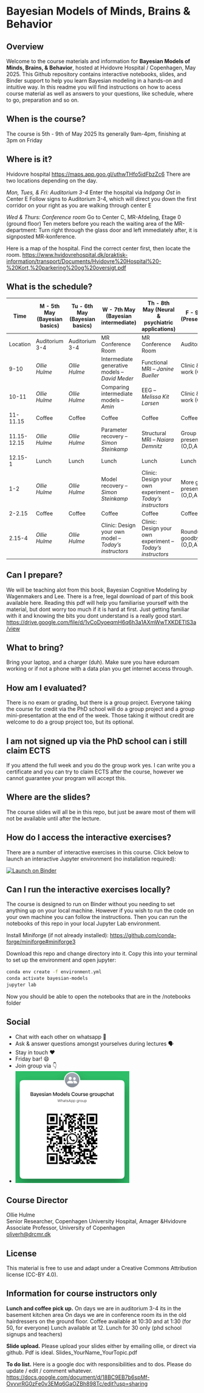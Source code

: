 # Bayesian Models of Minds, Brains & Behavior

## Overview
Welcome to the course materials and information for **Bayesian Models of Minds, Brains, & Behavior**, hosted at Hvidovre Hospital / Copenhagen, May 2025.  This Github repository contains interactive notebooks, slides, and Binder support to help you learn Bayesian modeling in a hands-on and intuitive way. In this readme you will find instructions on how to acess course material as well as answers to your questions, like schedule, where to go, preparation and so on.

## When is the course?
The course is 5th - 9th of May 2025
Its generally 9am-4pm, finishing at 3pm on Friday 

## Where is it?
Hvidovre hospital https://maps.app.goo.gl/uthwTHfo5idFbzZc6 
There are two locations depending on the day. 

*Mon, Tues, & Fri: Auditorium 3-4*
Enter the hospital via *Indgang Ost* in Center E
Follow signs to Auditorium 3-4, which will direct you down the first corridor on your right as you are walking through center E

*Wed & Thurs: Conference room*
Go to Center C, MR-Afdeling, Etage 0 (ground floor)
Ten meters before you reach the waiting area of the MR-department: Turn right through the glass door and left immediately after, it is signposted MR-konference. 

Here is a map of the hospital. Find the correct center first, then locate the room. 
https://www.hvidovrehospital.dk/praktisk-information/transport/Documents/Hvidovre%20Hospital%20-%20Kort,%20parkering%20og%20oversigt.pdf 

## What is the schedule?

| Time         | M - 5th May (Bayesian basics)      | Tu - 6th May (Bayesian basics)   | W - 7th May (Bayesian intermediate)                      | Th - 8th May (Neural & psychiatric applications)          | F - 9th May (Presentations)                      |
|--------------|------------------------------------|----------------------------------|----------------------------------------------------------|-----------------------------------------------------------|--------------------------------------------------|
| Location     | Auditorium 3-4                     | Auditorium 3-4                   | MR Conference Room                                       | MR Conference Room                                        | Auditorium 3-4                                   |
| 9-10         | *Ollie Hulme*                      | *Ollie Hulme*                    | Intermediate generative models – *David Meder*           | Functional MRI – *Janine Bueller*                         | Clinic & group work (O,D,A,S)                    |
| 10-11        | *Ollie Hulme*                      | *Ollie Hulme*                    | Comparing intermediate models – *Amin*                   | EEG – *Melissa Kit Larsen*                                | Clinic & group work (O,D,A,S)                    |
| 11-11.15     | Coffee                             | Coffee                           | Coffee                                                   | Coffee                                                    | Coffee                                           |
| 11.15-12.15  | *Ollie Hulme*                      | *Ollie Hulme*                    | Parameter recovery – *Simon Steinkamp*                   | Structural MRI – *Naiara Demnitz*                         | Group presentations (O,D,A,S)                    |
| 12.15-1      | Lunch                              | Lunch                            | Lunch                                                    | Lunch                                                     | Lunch                                            |
| 1-2          | *Ollie Hulme*                      | *Ollie Hulme*                    | Model recovery – *Simon Steinkamp*                       | Clinic: Design your own experiment – *Today’s instructors*| More group presentations (O,D,A,S)              |
| 2-2.15       | Coffee                             | Coffee                           | Coffee                                                   | Coffee                                                    | Coffee                                           |
| 2.15-4       | *Ollie Hulme*                      | *Ollie Hulme*                    | Clinic: Design your own model – *Today’s instructors*    | Clinic: Design your own experiment – *Today’s instructors*| Roundup & goodbye (O,D,A,S)                      |

## Can I prepare?
We will be teaching alot from this book, Bayesian Cognitive Modeling by Wagenmakers and Lee. There is a free, legal download of part of this book available here. Reading this pdf will help you familiarise yourself with the material, but dont worry too much if it is hard at first. Just getting familiar with it and knowing the bits you dont understand is a really good start. https://drive.google.com/file/d/1vCoDyoeqmH6q6h3a1AXmWwTXKDETlS3a/view

## What to bring?
Bring your laptop, and a charger (duh).
Make sure you have eduroam working or if not a phone with a data plan you get internet access through.

## How am I evaluated?
There is no exam or grading, but there is a group project.
Everyone taking the course for credit via the PhD school will do a group project and a group mini-presentation at the end of the week. 
Those taking it without credit are welcome to do a group project too, but its optional.

## I am not signed up via the PhD school can i still claim ECTS
If you attend the full week and you do the group work yes. I can write you a certificate and you can try to claim ECTS after the course, however we cannot guarantee your program will accept this. 

## Where are the slides?
The course slides will all be in this repo, but just be aware most of them will not be available until after the lecture. 

## How do I access the interactive exercises?
There are a number of interactive exercises in this course. 
Click below to launch an interactive Jupyter environment (no installation required):

[![Launch on Binder](https://mybinder.org/badge_logo.svg)](https://mybinder.org/v2/gh/ollie-hulme/BayesianModels/main?urlpath=lab)

## Can I run the interactive exercises locally?
The course is designed to run on Binder without you needing to set anything up on your local machine. However if you wish to run the code on your own machine you can follow the instructions. Then you can run the notebooks of this repo in your local Jupyter Lab environment.

Install Miniforge (if not already installed):
https://github.com/conda-forge/miniforge#miniforge3

Download this repo and change directory into it.
Copy this into your terminal to set up the environment and open jupyter:

```bash
conda env create -f environment.yml
conda activate bayesian-models
jupyter lab
```

Now you should be able to open the notebooks that are in the /notebooks folder

## Social
- Chat with each other on whatsapp 💬
- Ask & answer questions amongst yourselves during lectures 🗣️
- Stay in touch ❤️
- Friday bar! 😄
- Join group via 👇
- <img src="/images/whatsapp.png" width="300px"> 

## Course Director
Ollie Hulme  
Senior Researcher, Copenhagen University Hospital, Amager &Hvidovre  
Associate Professor, University of Copenhagen  
oliverh@drcmr.dk 

## License
This material is free to use and adapt under a Creative Commons Attribution license (CC-BY 4.0).

## Information for course instructors only 

**Lunch and coffee pick up.** On days we are in auditorium 3-4 its in the basement kitchen area
On days we are in conference room its in the old hairdressers on the ground floor.
Coffee available at 10:30 and at 1:30 (for 50, for everyone) 
Lunch available at 12. Lunch for 30 only (phd school signups and teachers)

**Slide upload.** Please upload your slides either by emailing ollie, or direct via github. Pdf is ideal. Slides_YourName_YourTopic.pdf

**To do list.** Here is a google doc with responsibilities and to dos. Please do update / edit / comment whatever. https://docs.google.com/document/d/18BC9EB7b6spMf-OvvvrRG0zFe0v3EMq6GaOZBh898Tc/edit?usp=sharing
 